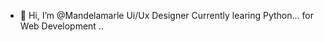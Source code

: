 - 👋 Hi, I’m @Mandelamarle Ui/Ux Designer 
Currently learing Python... for Web Development .. 

<!---
Mandelamarle/Mandelamarle is a ✨ special ✨ repository because its `README.md` (this file) appears on your GitHub profile.
You can click the Preview link to take a look at your changes..
--->
